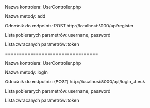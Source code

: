 Nazwa kontrolera: UserController.php

Nazwa metody: add

Odnośnik do endpointa: POST http://localhost:8000/api/register

Lista pobieranych parametrów: username, password

Lista zwracanych parametrów: token

=================================

Nazwa kontrolera: UserController.php

Nazwa metody: logIn

Odnośnik do endpointa: (POST) http://localhost:8000/api/login_check 

Lista pobieranych parametrów: username, password

Lista zwracanych parametrów: token
